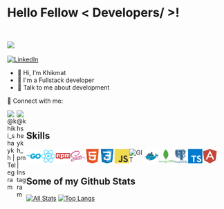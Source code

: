 <h1> Hello Fellow < Developers/ >! </h1>
<p align='center'>
</p>

<br/>
  
<p>
  <a href="https://github.com/DenverCoder1/readme-typing-svg"><img src="https://readme-typing-svg.herokuapp.com?&font=IBM+Plex+Sans&color=abcdef&size=20&lines=Welcome+to+my+GitHub+Profile!;I'm+a+Fullstack+Developer;Life+is+a+series+of+choices" /></a>
</p>

  
  <a href="https://www.linkedin.com/in/khikmat-shekhaliev-900514151/" target="_blank">
    <img alt="LinkedIn" src="https://img.shields.io/badge/LinkedIn-0077B5?style=for-the-badge&logo=linkedin&logoColor=white">
  </a>
  
  

<br/>
  
- 👋 Hi, I’m Khikmat
- 💼 I'm a Fullstack developer
- 💬 Talk to me about development
  
📱 Connect with me:

[<img align="left" alt="@khiki_shaykh | Telegram" width="22px" src="https://cdn.jsdelivr.net/npm/simple-icons@3.5.0/icons/telegram.svg" />](https://t.me/khiki_shaykh/)
[<img align="left" alt="@khsheykh_pm | Instagram" width="22px" src="https://cdn.jsdelivr.net/npm/simple-icons@3.5.0/icons/instagram.svg" />](https://www.instagram.com/khsheykh_pm/)
	
<br/>
	
<h2> Skills </h2>
 <img align="left" alt="VueJS" width="34px" src="https://github.com/devicons/devicon/blob/master/icons/go/go-original-wordmark.svg" />
<img align="left" alt="ReactJS" width="34px" src="https://github.com/devicons/devicon/blob/master/icons/react/react-original.svg" />
<img align="left" alt="NodeJS" width="34px" src="https://github.com/devicons/devicon/blob/master/icons/npm/npm-original-wordmark.svg" />
<img align="left" alt="NodeJS" width="34px" src="https://github.com/devicons/devicon/blob/master/icons/sass/sass-original.svg" />
<img align="left" alt="HTML" width="34px" src="https://github.com/devicons/devicon/blob/master/icons/html5/html5-original.svg" />
<img align="left" alt="CSS" width="34px" src="https://github.com/devicons/devicon/blob/master/icons/css3/css3-original.svg" />
<img align="left" alt="JS" width="34px" src="https://github.com/devicons/devicon/blob/master/icons/javascript/javascript-original.svg" />
<img align="left" alt="GIT" width="34px" src="https://upload.wikimedia.org/wikipedia/commons/thumb/3/3f/Git_icon.svg/1024px-Git_icon.svg.png" />
<img align="left" alt="GIT" width="34px" src="https://github.com/devicons/devicon/blob/master/icons/docker/docker-original.svg" />
<img align="left" alt="GIT" width="34px" src="https://github.com/devicons/devicon/blob/master/icons/mongodb/mongodb-plain-wordmark.svg" />
<img align="left" alt="GIT" width="34px" src="https://github.com/devicons/devicon/blob/master/icons/postgresql/postgresql-plain-wordmark.svg" />
<img align="left" alt="GIT" width="34px" src="https://github.com/devicons/devicon/blob/master/icons/typescript/typescript-original.svg" />
<img align="left" alt="GIT" width="34px" src="https://github.com/devicons/devicon/blob/master/icons/angularjs/angularjs-plain.svg" />

<br />

<br/>
  
## Some of my Github Stats

[![All Stats](https://github-readme-stats-axpwmfcg3.vercel.app/api?username=khiki1995&show_icons=true&include_all_commits=true&count_private=true&hide=contribs)](https://github.com/khiki1995/github-readme-stats) [![Top Langs](https://github-readme-stats-axpwmfcg3.vercel.app/api/top-langs/?username=khiki1995&layout=compact&count_private=true)](https://github.com/khiki1995/github-readme-stats)

<br/>
  
  
